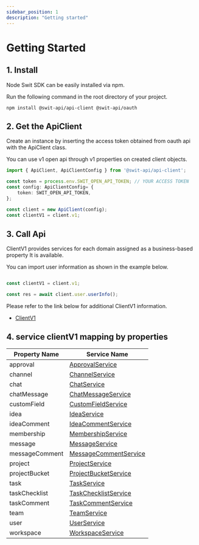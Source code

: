 ```yaml
---
sidebar_position: 1
description: "Getting started"
---
```


# Getting Started

## 1. Install

Node Swit SDK can be easily installed via npm.

Run the following command in the root directory of your project.

```shell
npm install @swit-api/api-client @swit-api/oauth
```

## 2. Get the ApiClient


Create an instance by inserting the access token obtained 
from oauth api with the ApiClient class. 

You can use v1 open api through v1 properties on created client objects.

```typescript
import { ApiClient, ApiClientConfig } from '@swit-api/api-client';

const token = process.env.SWIT_OPEN_API_TOKEN; // YOUR ACCESS TOKEN
const config: ApiClientConfig= {
    token: SWIT_OPEN_API_TOKEN,
};

const client = new ApiClient(config);
const clientV1 = client.v1;
```

## 3. Call Api

ClientV1 provides services for each domain assigned 
as a business-based property It is available.

You can import user information as shown in the example below.

```typescript

const clientV1 = client.v1;

const res = await client.user.userInfo();
```

Please refer to the link below for additional ClientV1 information.

- [ClientV1](/api/api-client/class/ClientV1)

## 4. service clientV1 mapping by properties


|**Property Name**|**Service Name**|
|---|---|
|approval | [ApprovalService](/api/api-client/class/ApprovalService) |
|channel | [ChannelService](/api/api-client/class/ChannelService) |
|chat | [ChatService](/api/api-client/class/ChatService) |
|chatMessage | [ChatMessageService](/api/api-client/class/ChatMessageService) |
|customField | [CustomFieldService](/api/api-client/class/CustomFieldService) |
|idea | [IdeaService](/api/api-client/class/IdeaService) |
|ideaComment | [IdeaCommentService](/api/api-client/class/IdeaCommentService) |
|membership | [MembershipService](/api/api-client/class/MembershipService) |
|message | [MessageService](/api/api-client/class/MessageService) |
|messageComment | [MessageCommentService](/api/api-client/class/MessageCommentService) |
|project | [ProjectService](/api/api-client/class/ProjectService) |
|projectBucket | [ProjectBucketService](/api/api-client/class/ProjectBucketService) |
|task | [TaskService](/api/api-client/class/TaskService) |
|taskChecklist | [TaskChecklistService](/api/api-client/class/TaskChecklistService) |
|taskComment | [TaskCommentService](/api/api-client/class/TaskCommentService) |
|team | [TeamService](/api/api-client/class/TeamService) |
|user | [UserService](/api/api-client/class/UserService) |
|workspace | [WorkspaceService](/api/api-client/class/WorkspaceService) |




